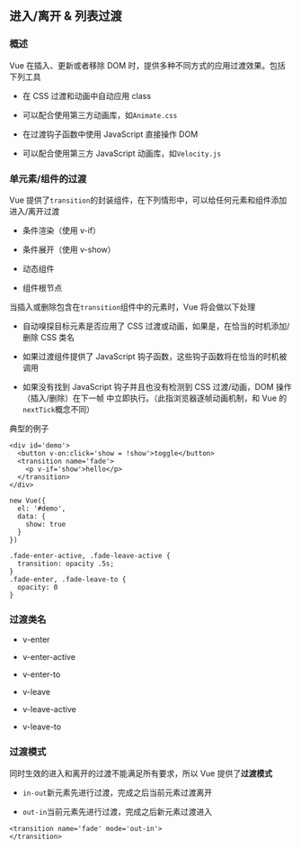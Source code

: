 ## 进入/离开 & 列表过渡

### 概述

Vue 在插入、更新或者移除 DOM 时，提供多种不同方式的应用过渡效果。包括下列工具

- 在 CSS 过渡和动画中自动应用 class

- 可以配合使用第三方动画库，如`Animate.css`

- 在过渡钩子函数中使用 JavaScript 直接操作 DOM

- 可以配合使用第三方 JavaScript 动画库，如`Velocity.js`

### 单元素/组件的过渡

Vue 提供了`transition`的封装组件，在下列情形中，可以给任何元素和组件添加进入/离开过渡

- 条件渲染（使用 v-if）

- 条件展开（使用 v-show）

- 动态组件

- 组件根节点

当插入或删除包含在`transition`组件中的元素时，Vue 将会做以下处理

- 自动嗅探目标元素是否应用了 CSS 过渡或动画，如果是，在恰当的时机添加/删除 CSS 类名

- 如果过渡组件提供了 JavaScript 钩子函数，这些钩子函数将在恰当的时机被调用

- 如果没有找到 JavaScript 钩子并且也没有检测到 CSS 过渡/动画，DOM 操作（插入/删除）在下一帧
  中立即执行。（此指浏览器逐帧动画机制，和 Vue 的`nextTick`概念不同）

典型的例子

```
<div id='demo'>
  <button v-on:click='show = !show'>toggle</button>
  <transition name='fade'>
    <p v-if='show'>hello</p>
  </transition>
</div>

new Vue({
  el: '#demo',
  data: {
    show: true
  }
})

.fade-enter-active, .fade-leave-active {
  transition: opacity .5s;
}
.fade-enter, .fade-leave-to {
  opacity: 0
}
```

### 过渡类名

- v-enter

- v-enter-active

- v-enter-to

- v-leave

- v-leave-active

- v-leave-to

### 过渡模式

同时生效的进入和离开的过渡不能满足所有要求，所以 Vue 提供了**过渡模式**

- `in-out`新元素先进行过渡，完成之后当前元素过渡离开

- `out-in`当前元素先进行过渡，完成之后新元素过渡进入

```
<transition name='fade' mode='out-in'>
</transition>
```
